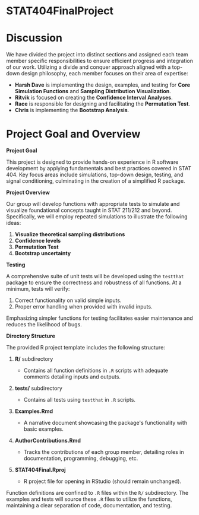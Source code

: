 # STAT404FinalProject

# Discussion

We have divided the project into distinct sections and assigned each team member specific responsibilities to ensure efficient progress and integration of our work. Utilizing a divide and conquer approach aligned with a top-down design philosophy, each member focuses on their area of expertise:

- **Harsh Dave** is implementing the design, examples, and testing for **Core Simulation Functions** and **Sampling Distribution Visualization**.
- **Ritvik** is focused on creating the **Confidence Interval Analyses**.
- **Race** is responsible for designing and facilitating the **Permutation Test**.
- **Chris** is implementing the **Bootstrap Analysis**.

# Project Goal and Overview

**Project Goal**

This project is designed to provide hands-on experience in R software development by applying fundamentals and best practices covered in STAT 404. Key focus areas include simulations, top-down design, testing, and signal conditioning, culminating in the creation of a simplified R package.

**Project Overview**

Our group will develop functions with appropriate tests to simulate and visualize foundational concepts taught in STAT 211/212 and beyond. Specifically, we will employ repeated simulations to illustrate the following ideas:

1. **Visualize theoretical sampling distributions**
2. **Confidence levels**
3. **Permutation Test**
4. **Bootstrap uncertainty**

**Testing**

A comprehensive suite of unit tests will be developed using the `testthat` package to ensure the correctness and robustness of all functions. At a minimum, tests will verify:

1. Correct functionality on valid simple inputs.
2. Proper error handling when provided with invalid inputs.

Emphasizing simpler functions for testing facilitates easier maintenance and reduces the likelihood of bugs.

**Directory Structure**

The provided R project template includes the following structure:

1. **R/** subdirectory
   - Contains all function definitions in `.R` scripts with adequate comments detailing inputs and outputs.

2. **tests/** subdirectory
   - Contains all tests using `testthat` in `.R` scripts.

3. **Examples.Rmd**
   - A narrative document showcasing the package's functionality with basic examples.

4. **AuthorContributions.Rmd**
   - Tracks the contributions of each group member, detailing roles in documentation, programming, debugging, etc.

5. **STAT404Final.Rproj**
   - R project file for opening in RStudio (should remain unchanged).

Function definitions are confined to `.R` files within the `R/` subdirectory. The examples and tests will source these `.R` files to utilize the functions, maintaining a clear separation of code, documentation, and testing.